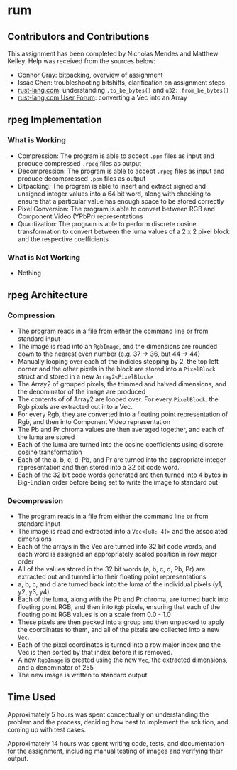 # rum

## Contributors and Contributions

This assignment has been completed by Nicholas Mendes and Matthew Kelley.
Help was received from the sources below:

* Connor Gray: bitpacking, overview of assignment
* Issac Chen: troubleshooting bitshifts, clarification on assignment steps
* [rust-lang.com](https://www.rust-lang.org/): understanding `.to_be_bytes()` and `u32::from_be_bytes()`
* [rust-lang.com User Forum](https://users.rust-lang.org/t/convert-vec-to-array-with-tryfrom/50727): converting a Vec into an Array

## rpeg Implementation

### What is Working

* Compression: The program is able to accept `.ppm` files as input and produce compressed `.rpeg` files as output
* Decompression: The program is able to accept `.rpeg` files as input and produce decompressed `.ppm` files as output
* Bitpacking: The program is able to insert and extract signed and unsigned integer values into a 64 bit word, along with checking to ensure that
a particular value has enough space to be stored correctly
* Pixel Conversion: The program is able to convert between RGB and Component Video (YPbPr) representations
* Quantization: The program is able to perform discrete cosine transformation to convert between the luma values of a 2 x 2 pixel block and the
respective coefficients

### What is Not Working

* Nothing

## rpeg Architecture

### Compression

* The program reads in a file from either the command line or from standard input
* The image is read into an `RgbImage`, and the dimensions are rounded down to the nearest even number (e.g. 37 -> 36, but 44 -> 44)
* Manually looping over each of the indicies stepping by 2, the top left corner and the other pixels in the block are stored into a `PixelBlock`
struct and stored in a new `Array2<PixelBlock>`
* The Array2 of grouped pixels, the trimmed and halved dimensions, and the denominator of the image are produced
* The contents of of Array2 are looped over. For every `PixelBlock`, the Rgb pixels are extracted out into a Vec.
* For every Rgb, they are converted into a floating point representation of Rgb, and then into Component Video representation
* The Pb and Pr chroma values are then averaged together, and each of the luma are stored
* Each of the luma are turned into the cosine coefficients using discrete cosine transformation
* Each of the a, b, c, d, Pb, and Pr are turned into the appropriate integer representation and then stored into a 32 bit code word.
* Each of the 32 bit code words generated are then turned into 4 bytes in Big-Endian order before being set to write the image to standard out

### Decompression

* The program reads in a file from either the command line or from standard input
* The image is read and extracted into a `Vec<[u8; 4]>` and the associated dimensions
* Each of the arrays in the Vec are turned into 32 bit code words, and each word is assigned an appropriately scaled position in row major order
* All of the values stored in the 32 bit words (a, b, c, d, Pb, Pr) are extracted out and turned into their floating point representations
* a, b, c, and d are turned back into the luma of the individual pixels (y1, y2, y3, y4)
* Each of the luma, along with the Pb and Pr chroma, are turned back into floating point RGB, and then into `Rgb` pixels, ensuring that each of the floating point RGB values is on a scale from 0.0 - 1.0
* These pixels are then packed into a group and then unpacked to apply the coordinates to them, and all of the pixels are collected into a new `Vec`.
* Each of the pixel coordinates is turned into a row major index and the Vec is then sorted by that index before it is removed.
* A new `RgbImage` is created using the new `Vec`, the extracted dimensions, and a denominator of 255
* The new image is written to standard output

## Time Used

Approximately 5 hours was spent conceptually on understanding the problem and the process, deciding how best to implement the solution, and coming up with test cases.

Approximately 14 hours was spent writing code, tests, and documentation for the assignment, including manual testing of images and verifying their output.
